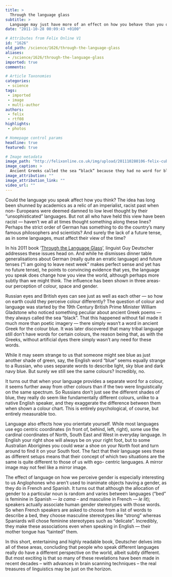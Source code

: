 ```yaml
---
title: >
  Through the language glass
subtitle: >
  Language may just have more of an effect on how you behave than you originally thought
date: "2011-10-28 00:09:43 +0100"

# Attributes from Felix Online V1
id: "1626"
old_path: /science/1626/through-the-language-glass
aliases:
 - /science/1626/through-the-language-glass
imported: true
comments:

# Article Taxonomies
categories:
 - science
tags:
 - imported
 - image
 - multi-author
authors:
 - felix
 - rtf08
highlights:
 - photos

# Homepage control params
headline: true
featured: true

# Image metadata
image_path: "http://felixonline.co.uk/img/upload/201110280106-felix-cuba-trinidad-caribbean-sea-playa-ancon-clear-water-fish-1-my.jpg"
image_caption: >
  Ancient Greeks called the sea “black” because they had no word for blue
image_attribution: ""
image_attribution_link: ""
video_url: ""
---
```


Could the language you speak affect how you think? The idea has long been shunned by academics as a relic of an imperialist, racist past when non- Europeans were deemed damned to low level thought by their “unsophisticated” languages. But not all who have held this view have been racist — haven’t we all at times thought something along these lines? Perhaps the strict order of German has something to do the country’s many famous philosophers and scientists? And surely the lack of a future tense, as in some languages, must affect their view of the time?

In his 2011 book ‘[Through the Language Glass](http://www.amazon.co.uk/Through-Language-Glass-Words-Colour/dp/043401690X)’, linguist Guy Deutscher addresses these issues head on. And while he dismisses dinner table generalisations about German (really quite an erratic language) and future tenses (“I am going to leave next week” makes perfect sense and yet has no future tense), he points to convincing evidence that yes, the language you speak does change how you view the world, although perhaps more subtly than we might think. The influence has been shown in three areas- our perception of colour, space and gender.

Russian eyes and British eyes can see just as well as each other — so how on earth could they perceive colour differently? The question of colour and language was started by the 19th Century British Prime Minister William Gladstone who noticed something peculiar about ancient Greek poems — they always called the sea “black”. That this happened without fail made it much more than poetic imagery — there simply wasn’t a word in ancient Greek for the colour blue. It was later discovered that many tribal language still don’t have words for certain colours, the reason being that, as with the Greeks, without artificial dyes there simply wasn’t any need for these words.

While it may seem strange to us that someone might see blue as just another shade of green, say, the English word “blue” seems equally strange to a Russian, who uses separate words to describe light, sky blue and dark navy blue. But surely we still see the same colours? Incredibly, no.

It turns out that when your language provides a separate word for a colour, it seems further away from other colours than if the two were linguistically on the same spectrum. So Russians don’t just see the different shades of blue, they really do seem like fundamentally different colours, unlike to a native English speaker, and they exaggerate the difference between them when shown a colour chart. This is entirely psychological, of course, but entirely measurable too.

Language also effects how you orientate yourself. While most languages use ego centric coordinates (in front of, behind, left, right), some use the cardinal coordinates of North, South East and West in everyday language. In English your right shoe will always be on your right foot, but to some Australian Aborigines you could wear a shoe on your North foot and turn around to find it on your South foot. The fact that their language sees these as different setups means that their concept of which two situations are the same is quite different to those of us with ego- centric languages. A mirror image may not feel like a mirror image.

The effect of language on how we perceive gender is especially interesting to us Anglophones who aren’t used to inanimate objects having a gender, as they do in French and Spanish. It turns out that although the allocation of gender to a particular noun is random and varies between languages (“bed” is feminine in Spanish — _la cama_ – and masculine in French — _le lit_); speakers actually associate human gender stereotypes with those words. So when French speakers are asked to choose from a list of words to describe a bed, they choose masculine stereotypes like “strong” whereas Spaniards will chose feminine stereotypes such as “delicate”. Incredibly, they make these associations even when speaking in English — their mother tongue has “tainted” them.

In this short, entertaining and highly readable book, Deutscher delves into all of these areas, concluding that people who speak different languages really do have a different perspective on the world, albeit subtly different. But most exciting is that so many of these revelations have been made in recent decades – with advances in brain scanning techniques – the real treasures of linguistics may be just on the horizon.
